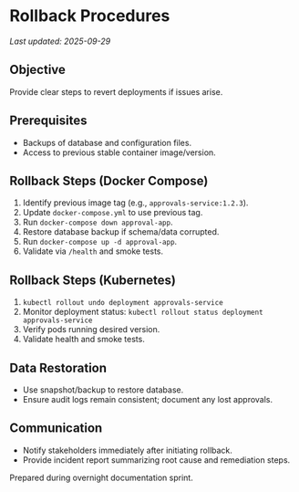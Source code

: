 # Rollback Procedures

_Last updated: 2025-09-29_

## Objective
Provide clear steps to revert deployments if issues arise.

## Prerequisites
- Backups of database and configuration files.
- Access to previous stable container image/version.

## Rollback Steps (Docker Compose)
1. Identify previous image tag (e.g., `approvals-service:1.2.3`).
2. Update `docker-compose.yml` to use previous tag.
3. Run `docker-compose down approval-app`.
4. Restore database backup if schema/data corrupted.
5. Run `docker-compose up -d approval-app`.
6. Validate via `/health` and smoke tests.

## Rollback Steps (Kubernetes)
1. `kubectl rollout undo deployment approvals-service`
2. Monitor deployment status: `kubectl rollout status deployment approvals-service`
3. Verify pods running desired version.
4. Validate health and smoke tests.

## Data Restoration
- Use snapshot/backup to restore database.
- Ensure audit logs remain consistent; document any lost approvals.

## Communication
- Notify stakeholders immediately after initiating rollback.
- Provide incident report summarizing root cause and remediation steps.

Prepared during overnight documentation sprint.
